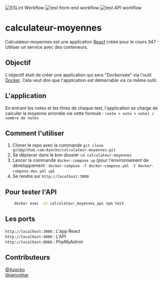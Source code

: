 ![ESLint Workflow](https://github.com/Azecko/calculateur-moyennes/actions/workflows/lint.yml/badge.svg)
![test front-end workflow](https://github.com/Azecko/calculateur-moyennes/actions/workflows/frontend.yml/badge.svg)
![test API workflow](https://github.com/Azecko/calculateur-moyennes/actions/workflows/node.js.yml/badge.svg)
# calculateur-moyennes
Calculateur-moyennes est une application [React](https://reactjs.org) créée pour le cours 347 - Utiliser un service avec des conteneurs.

## Objectif
L'objectif était de créer une application qui sera "Dockerisée" via l'outil [Docker](https://www.docker.com/). Cela veut dire que l'application est démarrable via ce même outil.

## L'application
En entrant les notes et les titres de chaque test, l'application se charge de calculer la moyenne arrondie via cette formule : `(note + note + note) / nombre de notes`

## Comment l'utiliser
1. Cloner le repo avec la commande `git clone git@github.com:Azecko/calculateur-moyennes.git`
2. Se déplacer dans le bon dossier `cd calculateur-moyennes`
3. Lancer la commande `docker-compose up` (pour l'environnement de développement : `docker-compose -f docker-compose.yml -f docker-compose.dev.yml up`)
4. Se rendre sur `http://localhost:3000`

## Pour tester l'API
```bash
    docker exec -it calculateur_moyennes_api npm test
```

## Les ports
`http://localhost:3000` : L'app React\
`http://localhost:4000` : L'API\
`http://localhost:8088` : PhpMyAdmin

## Contributeurs
[@Azecko](https://github.com/Azecko)\
[@iamyphar](https://github.com/iamyphar)
